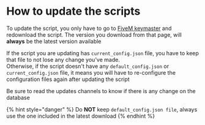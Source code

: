 # How to update the scripts

To update the script, you only have to go to [FiveM keymaster](https://keymaster.fivem.net/asset-grants) and redownload the script. The version you download from that page, will **always** be the latest version available

If the script you are updating has `current_config.json` file, you have to keep that file to not lose any change you've made.\
Otherwise, if the script doesn't have any `default_config.json` or `current_config.json` file, it means you will have to re-configure the configuration files again after updating the script

Be sure to read the updates channels to know if there is any change on the database

{% hint style="danger" %}
Do **NOT** keep `default_config.json file`, always use the one included in the latest download
{% endhint %}

